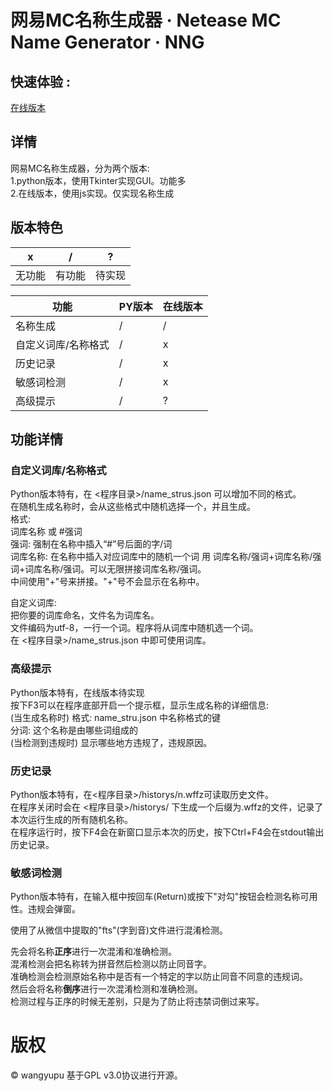 # 网易MC名称生成器 · Netease MC Name Generator · NNG
## 快速体验 : 
[在线版本]("https://wangyupu.com/tools/tools_netease_nickname_generator","在线版本")  
## 详情
网易MC名称生成器，分为两个版本:  
1.python版本，使用Tkinter实现GUI。功能多  
2.在线版本，使用js实现。仅实现名称生成  

## 版本特色
| x | / | ? |
| ---- | ---- | ---- |
| 无功能 | 有功能 | 待实现 |

| 功能 | PY版本 | 在线版本 |
| ---------- | ----- | ----- |
| 名称生成 | / | / |
| 自定义词库/名称格式 | / | x |
| 历史记录 | / | x |
| 敏感词检测 | / | x |
| 高级提示 | / | ? |

## 功能详情
### 自定义词库/名称格式
Python版本特有，在 <程序目录>/name_strus.json 可以增加不同的格式。  
在随机生成名称时，会从这些格式中随机选择一个，并且生成。  
格式:  
词库名称 或 #强词  
强词: 强制在名称中插入“#”号后面的字/词  
词库名称: 在名称中插入对应词库中的随机一个词
用 词库名称/强词+词库名称/强词+词库名称/强词。可以无限拼接词库名称/强词。  
中间使用"+"号来拼接。"+"号不会显示在名称中。  
  
自定义词库:  
把你要的词库命名，文件名为词库名。  
文件编码为utf-8，一行一个词。程序将从词库中随机选一个词。    
在 <程序目录>/name_strus.json 中即可使用词库。  
### 高级提示  
Python版本特有，在线版本待实现  
按下F3可以在程序底部开启一个提示框，显示生成名称的详细信息:  
(当生成名称时)
格式: name_stru.json 中名称格式的键  
分词: 这个名称是由哪些词组成的  
(当检测到违规时)
显示哪些地方违规了，违规原因。  
### 历史记录
Python版本特有，在<程序目录>/historys/n.wffz可读取历史文件。  
在程序关闭时会在 <程序目录>/historys/ 下生成一个后缀为.wffz的文件，记录了本次运行生成的所有随机名称。  
在程序运行时，按下F4会在新窗口显示本次的历史，按下Ctrl+F4会在stdout输出历史记录。  
### 敏感词检测
Python版本特有，在输入框中按回车(Return)或按下"对勾"按钮会检测名称可用性。违规会弹窗。  
  
使用了从微信中提取的"fts"(字到音)文件进行混淆检测。  
  
先会将名称**正序**进行一次混淆和准确检测。  
混淆检测会把名称转为拼音然后检测以防止同音字。  
准确检测会检测原始名称中是否有一个特定的字以防止同音不同意的违规词。  
然后会将名称**倒序**进行一次混淆检测和准确检测。  
检测过程与正序的时候无差别，只是为了防止将违禁词倒过来写。  

# 版权
©️ wangyupu 
基于GPL v3.0协议进行开源。
